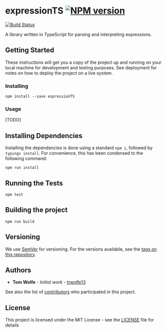 # expressionTS  [![NPM version](https://badge.fury.io/js/expressionts.svg)](http://badge.fury.io/js/expressionts)

[![Build Status](https://travis-ci.org/trwolfe13/expressionTS.svg?branch=master)](https://travis-ci.org/trwolfe13/expressionTS)

A library written in TypeScript for parsing and interpreting expressions.

## Getting Started

These instructions will get you a copy of the project up and running on your local machine for development and testing purposes. See deployment for notes on how to deploy the project on a live system.

### Installing

```batchfile
npm install --save expressionTS
```

### Usage

[TODO]

## Installing Dependencies

Installing the dependencies is done using a standard ```npm i```, followed by ```typings install```. For convenience, this has been condensed to the following command:

```shell
npm run install
```

## Running the Tests

```shell
npm test
```

## Building the project

```shell
npm run build
```

## Versioning

We use [SemVer](http://semver.org/) for versioning. For the versions available, see the [tags on this repository](https://github.com/trwolfe13/dice/tags).

## Authors

* **Tom Wolfe** - *Initial work* - [trwolfe13](https://github.com/trwolfe13)

See also the list of [contributors](https://github.com/trwolfe13/dice/contributors) who participated in this project.

## License

This project is licensed under the MIT License - see the [LICENSE](LICENSE) file for details
